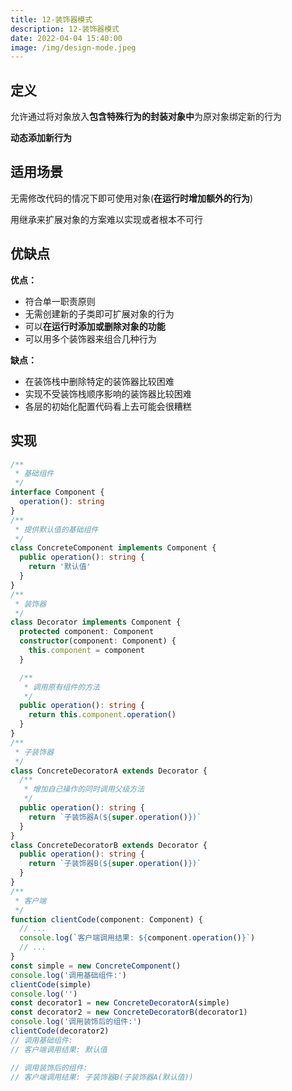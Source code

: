 ```yaml
---
title: 12-装饰器模式
description: 12-装饰器模式
date: 2022-04-04 15:40:00
image: /img/design-mode.jpeg
---
```



## 定义

允许通过将对象放入**包含特殊行为的封装对象中**为原对象绑定新的行为

**动态添加新行为**

## 适用场景

无需修改代码的情况下即可使用对象(**在运行时增加额外的行为**)

用继承来扩展对象的方案难以实现或者根本不可行

## 优缺点

**优点：**
- 符合单一职责原则
- 无需创建新的子类即可扩展对象的行为
- 可以**在运行时添加或删除对象的功能**
- 可以用多个装饰器来组合几种行为

**缺点：**
- 在装饰栈中删除特定的装饰器比较困难
- 实现不受装饰栈顺序影响的装饰器比较困难
- 各层的初始化配置代码看上去可能会很糟糕

## 实现

```ts
/**
 * 基础组件
 */
interface Component {
  operation(): string
}
/**
 * 提供默认值的基础组件
 */
class ConcreteComponent implements Component {
  public operation(): string {
    return '默认值'
  }
}
/**
 * 装饰器
 */
class Decorator implements Component {
  protected component: Component
  constructor(component: Component) {
    this.component = component
  }

  /**
   * 调用原有组件的方法
   */
  public operation(): string {
    return this.component.operation()
  }
}
/**
 * 子装饰器
 */
class ConcreteDecoratorA extends Decorator {
  /**
   * 增加自己操作的同时调用父级方法
   */
  public operation(): string {
    return `子装饰器A(${super.operation()})`
  }
}
class ConcreteDecoratorB extends Decorator {
  public operation(): string {
    return `子装饰器B(${super.operation()})`
  }
}
/**
 * 客户端
 */
function clientCode(component: Component) {
  // ...
  console.log(`客户端调用结果: ${component.operation()}`)
  // ...
}
const simple = new ConcreteComponent()
console.log('调用基础组件:')
clientCode(simple)
console.log('')
const decorator1 = new ConcreteDecoratorA(simple)
const decorator2 = new ConcreteDecoratorB(decorator1)
console.log('调用装饰后的组件:')
clientCode(decorator2)
// 调用基础组件:
// 客户端调用结果: 默认值

// 调用装饰后的组件:
// 客户端调用结果: 子装饰器B(子装饰器A(默认值))
```